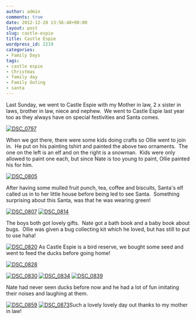 ```yaml
---
author: admin
comments: true
date: 2012-12-28 13:56:48+00:00
layout: post
slug: castle-espie
title: Castle Espie
wordpress_id: 2219
categories:
- Family Days
tags:
- castle espie
- Christmas
- family day
- Family Outing
- santa
---
```


Last Sunday, we went to Castle Espie with my Mother in law, 2 x sister in laws, brother in law, niece and nephew.  We went to Castle Espie last year too as they always have on special festivities and Santa comes.

[![DSC_0797](http://www.outmumbered.com/wp-content/uploads/2012/12/DSC_0797-1024x682.jpg)](http://www.outmumbered.com/2012/12/28/castle-espie/dsc_0797/)

When we got there, there were some kids doing crafts so Ollie went to join in.  He put on his painting tshirt and painted the above two ornaments.  The one on the left is an elf and on the right is a snowman.  Kids were only allowed to paint one each, but since Nate is too young to paint, Ollie painted his for him.

[![DSC_0805](http://www.outmumbered.com/wp-content/uploads/2012/12/DSC_0805-1024x682.jpg)](http://www.outmumbered.com/2012/12/28/castle-espie/dsc_0805/)

After having some mulled fruit punch, tea, coffee and biscuits, Santa's elf called us in to her little house before being led to see Santa.  Something surprising about this Santa, was that he was wearing green!

[![DSC_0807](http://www.outmumbered.com/wp-content/uploads/2012/12/DSC_0807-1024x682.jpg)](http://www.outmumbered.com/2012/12/28/castle-espie/dsc_0807/) [![DSC_0814](http://www.outmumbered.com/wp-content/uploads/2012/12/DSC_0814-682x1024.jpg)](http://www.outmumbered.com/2012/12/28/castle-espie/dsc_0814/)

The boys both got lovely gifts.  Nate got a bath book and a baby book about bugs.  Ollie was given a bug collecting kit which he loved, but has still to put to use haha!

[![DSC_0820](http://www.outmumbered.com/wp-content/uploads/2012/12/DSC_0820-1024x682.jpg)](http://www.outmumbered.com/2012/12/28/castle-espie/dsc_0820/) As Castle Espie is a bird reserve, we bought some seed and went to feed the ducks before going home!

[![DSC_0828](http://www.outmumbered.com/wp-content/uploads/2012/12/DSC_0828-1024x682.jpg)](http://www.outmumbered.com/2012/12/28/castle-espie/dsc_0828/)

[![DSC_0830](http://www.outmumbered.com/wp-content/uploads/2012/12/DSC_0830-1024x682.jpg)](http://www.outmumbered.com/2012/12/28/castle-espie/dsc_0830/) [![DSC_0834](http://www.outmumbered.com/wp-content/uploads/2012/12/DSC_0834-1024x682.jpg)](http://www.outmumbered.com/2012/12/28/castle-espie/dsc_0834/) [![DSC_0839](http://www.outmumbered.com/wp-content/uploads/2012/12/DSC_0839-1024x682.jpg)](http://www.outmumbered.com/2012/12/28/castle-espie/dsc_0839/)

Nate had never seen ducks before now and he had a lot of fun imitating their noises and laughing at them.

[![DSC_0859](http://www.outmumbered.com/wp-content/uploads/2012/12/DSC_0859-1024x682.jpg)](http://www.outmumbered.com/2012/12/28/castle-espie/dsc_0859/) [![DSC_0873](http://www.outmumbered.com/wp-content/uploads/2012/12/DSC_0873-1024x682.jpg)](http://www.outmumbered.com/2012/12/28/castle-espie/dsc_0873/)Such a lovely lovely day out thanks to my mother in law!


